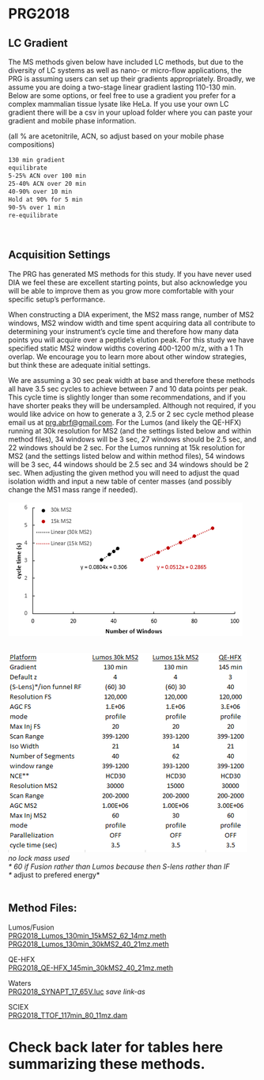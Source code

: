 # PRG2018

## LC Gradient<br />
The MS methods given below have included LC methods, but due to the diversity of LC systems as well as nano- or micro-flow applications, the PRG is assuming users can set up their gradients appropriately. Broadly, we assume you are doing a two-stage linear gradient lasting 110-130 min. Below are some options, or feel free to use a gradient you prefer for a complex mammalian tissue lysate like HeLa. If you use your own LC gradient there will be a csv in your upload folder where you can paste your gradient and mobile phase information.

(all % are acetonitrile, ACN, so adjust based on your mobile phase compositions)
```
130 min gradient
equilibrate
5-25% ACN over 100 min
25-40% ACN over 20 min
40-90% over 10 min
Hold at 90% for 5 min
90-5% over 1 min
re-equilibrate
```
<br />

## Acquisition Settings<br />
The PRG has generated MS methods for this study. If you have never used DIA we feel these are excellent starting points, but also acknowledge you will be able to improve them as you grow more comfortable with your specific setup’s performance.

When constructing a DIA experiment, the MS2 mass range, number of MS2 windows, MS2 window width and time spent acquiring data all contribute to determining your instrument’s cycle time and therefore how many data points you will acquire over a peptide’s elution peak. For this study we have specified static MS2 window widths covering 400-1200 m/z, with a 1 Th overlap. We encourage you to learn more about other window strategies, but think these are adequate initial settings.

We are assuming a 30 sec peak width at base and therefore these methods all have 3.5 sec cycles to achieve between 7 and 10 data points per peak. This cycle time is slightly longer than some recommendations, and if you have shorter peaks they will be undersampled. Although not required, if you would like advice on how to generate a 3, 2.5 or 2 sec cycle method please email us at prg.abrf@gmail.com. For the Lumos (and likely the QE-HFX) running at 30k resolution for MS2 (and the settings listed below and within method files), 34 windows will be 3 sec, 27 windows should be 2.5 sec, and 22 windows should be 2 sec. For the Lumos  running at 15k resolution for MS2 (and the settings listed below and within method files), 54 windows will be 3 sec, 44 windows should be 2.5 sec and 34 windows should be 2 sec. When adjusting the given method you will need to adjust the quad isolation width and input a new table of center masses (and possibly change the MS1 mass range if needed).
<br /><br />
![linreg](https://raw.githubusercontent.com/neely/PRG2018/master/misc/LinearRegression.PNG "Linear Regression of cycle time and number of DIA windows")
<br /><br />

![Thermo Settings Table](https://raw.githubusercontent.com/neely/PRG2018/master/misc/ThermoSettingsTable.PNG "Abbreviated settings for Thermo instruments")<br />
*no lock mass used<br />
\* 60 if Fusion rather than Lumos because then S-lens rather than IF<br />
\** adjust to prefered energy*<br /><br />

## Method Files:<br />
Lumos/Fusion<br />
[PRG2018_Lumos_130min_15kMS2_62_14mz.meth](https://github.com/neely/PRG2018/raw/master/PRG2018_Lumos_130min_15kMS2_62_14mz.meth)<br />
[PRG2018_Lumos_130min_30kMS2_40_21mz.meth](https://github.com/neely/PRG2018/raw/master/PRG2018_Lumos_130min_30kMS2_40_21mz.meth)<br />

QE-HFX<br />
[PRG2018_QE-HFX_145min_30kMS2_40_21mz.meth](https://github.com/neely/PRG2018/raw/master/PRG2018_QE-HFX_145min_30kMS2_40_21mz.meth)<br />

Waters<br />
[PRG2018_SYNAPT_17_65V.luc](https://raw.githubusercontent.com/neely/PRG2018/master/PRG2018_SYNAPT_17_65V.luc) *save link-as*<br />

SCIEX<br />
[PRG2018_TTOF_117min_80_11mz.dam](https://github.com/neely/PRG2018/raw/master/PRG2018_TTOF_117min_80_11mz.dam)<br />


# Check back later for tables here summarizing these methods.
